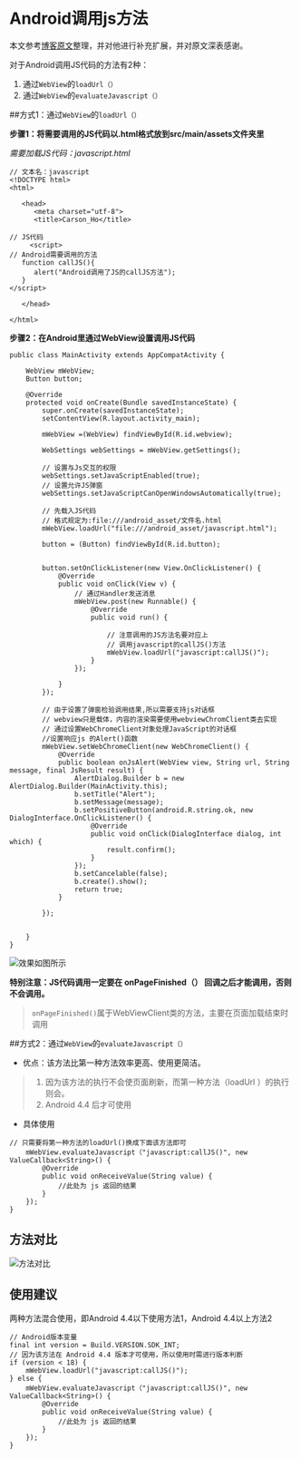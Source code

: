 # Android调用js方法

本文参考[博客原文](<https://www.jianshu.com/p/345f4d8a5cfa>)整理，并对他进行补充扩展，并对原文深表感谢。



对于Android调用JS代码的方法有2种：

1. 通过`WebView`的`loadUrl（）`
2. 通过`WebView`的`evaluateJavascript（）`

##方式1：通过`WebView`的`loadUrl（）`

**步骤1：将需要调用的JS代码以.html格式放到src/main/assets文件夹里**

*需要加载JS代码：javascript.html*

```
// 文本名：javascript
<!DOCTYPE html>
<html>

   <head>
      <meta charset="utf-8">
      <title>Carson_Ho</title>
      
// JS代码
     <script>
// Android需要调用的方法
   function callJS(){
      alert("Android调用了JS的callJS方法");
   }
</script>

   </head>

</html>
```

**步骤2：在Android里通过WebView设置调用JS代码**

```
public class MainActivity extends AppCompatActivity {

    WebView mWebView;
    Button button;

    @Override
    protected void onCreate(Bundle savedInstanceState) {
        super.onCreate(savedInstanceState);
        setContentView(R.layout.activity_main);

        mWebView =(WebView) findViewById(R.id.webview);

        WebSettings webSettings = mWebView.getSettings();

        // 设置与Js交互的权限
        webSettings.setJavaScriptEnabled(true);
        // 设置允许JS弹窗
        webSettings.setJavaScriptCanOpenWindowsAutomatically(true);

        // 先载入JS代码
        // 格式规定为:file:///android_asset/文件名.html
        mWebView.loadUrl("file:///android_asset/javascript.html");

        button = (Button) findViewById(R.id.button);


        button.setOnClickListener(new View.OnClickListener() {
            @Override
            public void onClick(View v) {
                // 通过Handler发送消息
                mWebView.post(new Runnable() {
                    @Override
                    public void run() {

                        // 注意调用的JS方法名要对应上
                        // 调用javascript的callJS()方法
                        mWebView.loadUrl("javascript:callJS()");
                    }
                });
                
            }
        });

        // 由于设置了弹窗检验调用结果,所以需要支持js对话框
        // webview只是载体，内容的渲染需要使用webviewChromClient类去实现
        // 通过设置WebChromeClient对象处理JavaScript的对话框
        //设置响应js 的Alert()函数
        mWebView.setWebChromeClient(new WebChromeClient() {
            @Override
            public boolean onJsAlert(WebView view, String url, String message, final JsResult result) {
                AlertDialog.Builder b = new AlertDialog.Builder(MainActivity.this);
                b.setTitle("Alert");
                b.setMessage(message);
                b.setPositiveButton(android.R.string.ok, new DialogInterface.OnClickListener() {
                    @Override
                    public void onClick(DialogInterface dialog, int which) {
                        result.confirm();
                    }
                });
                b.setCancelable(false);
                b.create().show();
                return true;
            }

        });


    }
}
```

![效果如图所示](https://abelsun-1256449468.cos.ap-beijing.myqcloud.com/image/944365-826d0aa065f70cb1.png)

**特别注意：JS代码调用一定要在 onPageFinished（） 回调之后才能调用，否则不会调用。**

> `onPageFinished()`属于WebViewClient类的方法，主要在页面加载结束时调用

##方式2：通过`WebView`的`evaluateJavascript（）`

- 优点：该方法比第一种方法效率更高、使用更简洁。

> 1. 因为该方法的执行不会使页面刷新，而第一种方法（loadUrl ）的执行则会。
> 2. Android 4.4 后才可使用

- 具体使用

```
// 只需要将第一种方法的loadUrl()换成下面该方法即可
    mWebView.evaluateJavascript（"javascript:callJS()", new ValueCallback<String>() {
        @Override
        public void onReceiveValue(String value) {
            //此处为 js 返回的结果
        }
    });
}
```

## 方法对比

![方法对比](https://abelsun-1256449468.cos.ap-beijing.myqcloud.com/image/944365-30f095d4c9e638fd.png)

## 使用建议

两种方法混合使用，即Android 4.4以下使用方法1，Android 4.4以上方法2

```
// Android版本变量
final int version = Build.VERSION.SDK_INT;
// 因为该方法在 Android 4.4 版本才可使用，所以使用时需进行版本判断
if (version < 18) {
    mWebView.loadUrl("javascript:callJS()");
} else {
    mWebView.evaluateJavascript（"javascript:callJS()", new ValueCallback<String>() {
        @Override
        public void onReceiveValue(String value) {
            //此处为 js 返回的结果
        }
    });
}
```
